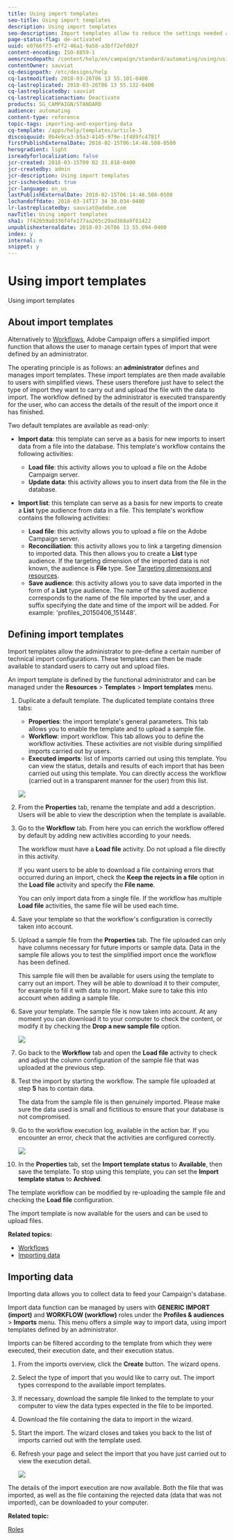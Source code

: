 ```yaml
---
title: Using import templates
seo-title: Using import templates
description: Using import templates
seo-description: Import templates allow to reduce the settings needed and to import data faster.
page-status-flag: de-activated
uuid: e0766f73-eff2-46a1-9a58-a3bff2efd02f
content-encoding: ISO-8859-1
aemsrcnodepath: /content/help/en/campaign/standard/automating/using/using-import-templates
contentOwner: sauviat
cq-designpath: /etc/designs/help
cq-lastmodified: 2018-03-26T06 13 55.101-0400
cq-lastreplicated: 2018-03-26T06 13 55.132-0400
cq-lastreplicatedby: sauviat
cq-lastreplicationaction: Deactivate
products: SG_CAMPAIGN/STANDARD
audience: automating
content-type: reference
topic-tags: importing-and-exporting-data
cq-template: /apps/help/templates/article-3
discoiquuid: 0b4e9ca3-b5a3-4145-979e-1f489fc4781f
firstPublishExternalDate: 2018-02-15T06:14:48.508-0500
herogradient: light
isreadyforlocalization: false
jcr-created: 2018-03-15T09 02 33.818-0400
jcr-createdby: admin
jcr-description: Using import templates
jcr-ischeckedout: true
jcr-language: en_us
lastPublishExternalDate: 2018-02-15T06:14:48.508-0500
lochandoffdate: 2018-03-14T17 34 30.034-0400
lr-lastreplicatedby: sauviat@adobe.com
navTitle: Using import templates
sha1: 7f42659a0336f4fe177aa265c29ad368a9f81422
unpublishexternaldate: 2018-03-26T06 13 55.094-0400
index: y
internal: n
snippet: y
---
```


# Using import templates

Using import templates

## About import templates

Alternatively to [Workflows](../../automating/using/discovering-workflows.md), Adobe Campaign offers a simplified import function that allows the user to manage certain types of import that were defined by an administrator.

The operating principle is as follows: an **administrator** defines and manages import templates. These import templates are then made available to users with simplified views. These users therefore just have to select the type of import they want to carry out and upload the file with the data to import. The workflow defined by the administrator is executed transparently for the user, who can access the details of the result of the import once it has finished.

Two default templates are available as read-only:

* **Import data**: this template can serve as a basis for new imports to insert data from a file into the database. This template's workflow contains the following activities:

    * **Load file**: this activity allows you to upload a file on the Adobe Campaign server.
    * **Update data**: this activity allows you to insert data from the file in the database.

* **Import list**: this template can serve as a basis for new imports to create a **List** type audience from data in a file. This template's workflow contains the following activities:

    * **Load file**: this activity allows you to upload a file on the Adobe Campaign server.
    * **Reconciliation**: this activity allows you to link a targeting dimension to imported data. This then allows you to create a **List** type audience. If the targeting dimension of the imported data is not known, the audience is **File** type. See [Targeting dimensions and resources](../../automating/using/query.md#targeting-dimensions-and-resources).
    * **Save audience**: this activity allows you to save data imported in the form of a **List** type audience. The name of the saved audience corresponds to the name of the file imported by the user, and a suffix specifying the date and time of the import will be added. For example: 'profiles_20150406_151448'.

## Defining import templates

Import templates allow the administrator to pre-define a certain number of technical import configurations. These templates can then be made available to standard users to carry out and upload files.

An import template is defined by the functional administrator and can be managed under the **Resources** &gt; **Templates** &gt; **Import templates** menu.

1. Duplicate a default template. The duplicated template contains three tabs:

    * **Properties**: the import template's general parameters. This tab allows you to enable the template and to upload a sample file.
    * **Workflow**: import workflow. This tab allows you to define the workflow activities. These activities are not visible during simplified imports carried out by users.
    * **Executed imports**: list of imports carried out using this template. You can view the status, details and results of each import that has been carried out using this template. You can directly access the workflow (carried out in a transparent manner for the user) from this list.

   ![](assets/simplified_import_model1.png)

1. From the **Properties** tab, rename the template and add a description. Users will be able to view the description when the template is available.
1. Go to the **Workflow** tab. From here you can enrich the workflow offered by default by adding new activities according to your needs.

   The workflow must have a **Load file** activity. Do not upload a file directly in this activity.

   If you want users to be able to download a file containing errors that occurred during an import, check the **Keep the rejects in a file** option in the **Load file** activity and specify the **File name**.

   You can only import data from a single file. If the workflow has multiple **Load file** activities, the same file will be used each time.

1. Save your template so that the workflow's configuration is correctly taken into account.
1. Upload a sample file from the **Properties** tab. The file uploaded can only have columns necessary for future imports or sample data. Data in the sample file allows you to test the simplified import once the workflow has been defined.

   This sample file will then be available for users using the template to carry out an import. They will be able to download it to their computer, for example to fill it with data to import. Make sure to take this into account when adding a sample file.

1. Save your template. The sample file is now taken into account. At any moment you can download it to your computer to check the content, or modify it by checking the **Drop a new sample file** option.

   ![](assets/simplified_import_model2.png)

1. Go back to the **Workflow** tab and open the **Load file** activity to check and adjust the column configuration of the sample file that was uploaded at the previous step.
1. Test the import by starting the workflow. The sample file uploaded at step **5** has to contain data.

   The data from the sample file is then genuinely imported. Please make sure the data used is small and fictitious to ensure that your database is not compromised.

1. Go to the workflow execution log, available in the action bar. If you encounter an error, check that the activities are configured correctly.

   ![](assets/simplified_import_model3.png)

1. In the **Properties** tab, set the **Import template status** to **Available**, then save the template. To stop using this template, you can set the **Import template status** to **Archived**.

The template workflow can be modified by re-uploading the sample file and checking the **Load file** configuration.

The import template is now available for the users and can be used to upload files.

**Related topics:**

* [Workflows](../../automating/using/discovering-workflows.md)
* [Importing data](../../automating/using/importing-data.md)

## Importing data

Importing data allows you to collect data to feed your Campaign's database.

Import data function can be managed by users with **GENERIC IMPORT (import)** and **WORKFLOW (workflow)** roles under the **Profiles & audiences** &gt; **Imports** menu. This menu offers a simple way to import data, using import templates defined by an administrator.

Imports can be filtered according to the template from which they were executed, their execution date, and their execution status.

1. From the imports overview, click the **Create** button. The wizard opens.
1. Select the type of import that you would like to carry out. The import types correspond to the available import templates.
1. If necessary, download the sample file linked to the template to your computer to view the data types expected in the file to be imported.
1. Download the file containing the data to import in the wizard.
1. Start the import. The wizard closes and takes you back to the list of imports carried out with the template used.
1. Refresh your page and select the import that you have just carried out to view the execution detail.

   ![](assets/simplified_import1.png)

The details of the import execution are now available. Both the file that was imported, as well as the file containing the rejected data (data that was not imported), can be downloaded to your computer.

**Related topic:**

[Roles](../../administration/using/list-of-roles.md)
